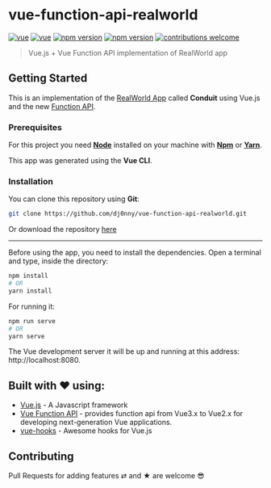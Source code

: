 # vue-function-api-realworld

[![vue](https://img.shields.io/badge/build%20with-Vue-blue)](https://img.shields.io/badge/build%20with-Vue-blue)
[![vue](https://img.shields.io/github/languages/top/dj0nny/vue-function-api-realworld)](https://img.shields.io/github/languages/top/dj0nny/vue-function-api-realworld)
[![npm version](https://badge.fury.io/js/vue.svg)](https://badge.fury.io/js/vue)
[![npm version](https://badge.fury.io/js/vue-function-api.svg)](https://badge.fury.io/js/vue-function-api)
[![contributions welcome](https://img.shields.io/badge/contributions-welcome-brightgreen.svg?style=flat)](https://github.com/dwyl/esta/issues)

> Vue.js + Vue Function API implementation of RealWorld app

## Getting Started

This is an implementation of the [RealWorld App](https://github.com/gothinkster/realworld) called **Conduit** using Vue.js and the new [Function API](https://github.com/vuejs/vue-function-api).

### Prerequisites  

For this project you need [__Node__](https://nodejs.org/en/) installed on your machine with [__Npm__](https://www.npmjs.com/) or [__Yarn__](https://yarnpkg.com).

This app was generated using the **Vue CLI**.

### Installation

You can clone this repository using __Git__:
```bash
git clone https://github.com/dj0nny/vue-function-api-realworld.git
```

Or download the repository [here](https://github.com/dj0nny/vue-function-api-realworld/archive/develop.zip)

---

Before using the app, you need to install the dependencies. Open a terminal and type, inside the directory:

```bash
npm install 
# OR
yarn install
```
For running it: 
```bash
npm run serve
# OR
yarn serve
```
The Vue development server it will be up and running at this address: http://localhost:8080.

## Built with ❤️ using:

* [Vue.js](https://vuejs.org/) - A Javascript framework
* [Vue Function API](https://github.com/vuejs/vue-function-api) - provides function api from Vue3.x to Vue2.x for developing next-generation Vue applications.
* [vue-hooks](https://github.com/u3u/vue-hooks) - Awesome hooks for Vue.js

## Contributing

Pull Requests for adding features ⇄ and ★ are welcome 😎